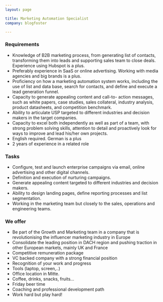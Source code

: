 ```yaml
---
layout: page

title: Marketing Automation Specialist
company: blogfoster

---
```


### Requirements

- Knowledge of B2B marketing process, from generating list of contacts, transforming them into leads and supporting sales team to close deals. Experience using Hubspot is a plus.
- Preferably experience in SaaS or online advertising. Working with media agencies and big brands is a plus.
- Proficiency on how a marketing automation system works, including the use of list and data base, search for contacts, and define and execute a lead generation funnel.
- Capacity to generate appealing content and call-to- action messages, such as white papers, case studies, sales collateral, industry analysis, product datasheets, and competition benchmark.
- Ability to articulate USP targeted to different industries and decision makers in the target companies.
- Capacity to excel both independently as well as part of a team, with strong problem solving skills, attention to detail and proactively look for ways to improve and lead his/her own projects.
- English required. German is a plus
- 2 years of experience in a related role

### Tasks

- Configure, test and launch enterprise campaigns via email, online advertising and other digital channels.
- Definition and execution of nurturing campaigns. 
- Generate appealing content targeted to different industries and decision makers.
- Ability to design landing pages, define reporting processes and list segmentation.
- Working in the marketing team but closely to the sales, operations and engineering teams.

### We offer

- Be part of the Growth and Marketing team in a company that is revolutionising the influencer marketing industry in Europe
- Consolidate the leading position in DACH region and pushing traction in other European markets, mainly UK and France
- Competitive remuneration package
- VC backed company with a strong financial position
- Recognition of your work and progress
- Tools (laptop, screen,..)
- Office location in Mitte.
- Coffee, drinks, snacks, fruits…
- Friday beer time 
- Coaching and professional development path
- Work hard but play hard!